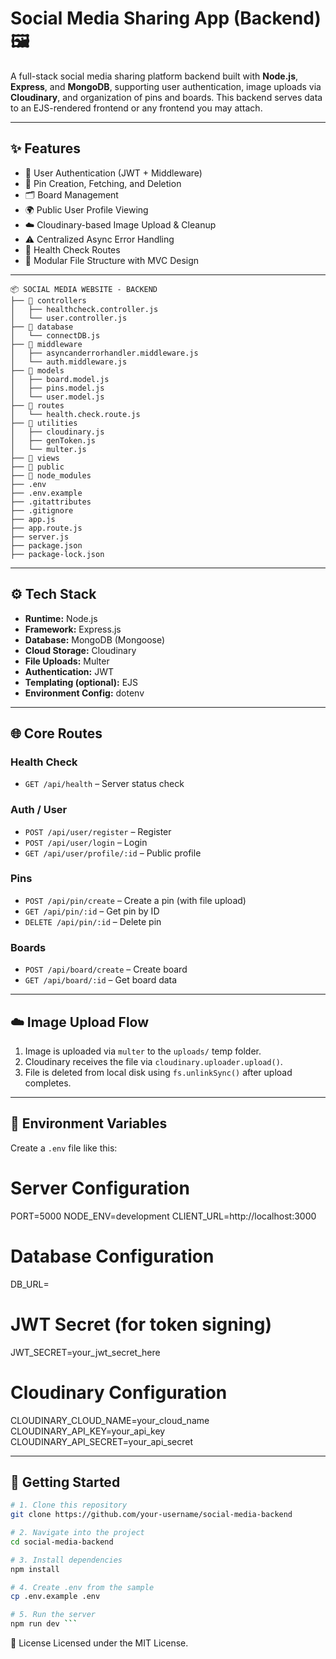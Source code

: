 # Social Media Sharing App (Backend) 🖼️

A full-stack social media sharing platform backend built with **Node.js**, **Express**, and **MongoDB**, supporting user authentication, image uploads via **Cloudinary**, and organization of pins and boards. This backend serves data to an EJS-rendered frontend or any frontend you may attach.

---

## ✨ Features

- 🔐 User Authentication (JWT + Middleware)
- 📌 Pin Creation, Fetching, and Deletion
- 🗂️ Board Management
- 🌍 Public User Profile Viewing
- ☁️ Cloudinary-based Image Upload & Cleanup
- ⚠️ Centralized Async Error Handling
- 🧪 Health Check Routes
- 🧱 Modular File Structure with MVC Design

---
```
📦 SOCIAL MEDIA WEBSITE - BACKEND
├── 📁 controllers
│   ├── healthcheck.controller.js
│   └── user.controller.js
├── 📁 database
│   └── connectDB.js
├── 📁 middleware
│   ├── asyncanderrorhandler.middleware.js
│   └── auth.middleware.js
├── 📁 models
│   ├── board.model.js
│   ├── pins.model.js
│   └── user.model.js
├── 📁 routes
│   └── health.check.route.js
├── 📁 utilities
│   ├── cloudinary.js
│   ├── genToken.js
│   └── multer.js
├── 📁 views
├── 📁 public
├── 📁 node_modules
├── .env
├── .env.example
├── .gitattributes
├── .gitignore
├── app.js
├── app.route.js
├── server.js
├── package.json
├── package-lock.json
```

---

## ⚙️ Tech Stack

- **Runtime:** Node.js
- **Framework:** Express.js
- **Database:** MongoDB (Mongoose)
- **Cloud Storage:** Cloudinary
- **File Uploads:** Multer
- **Authentication:** JWT
- **Templating (optional):** EJS
- **Environment Config:** dotenv

---

## 🌐 Core Routes

### Health Check
- `GET /api/health` – Server status check

### Auth / User
- `POST /api/user/register` – Register
- `POST /api/user/login` – Login
- `GET /api/user/profile/:id` – Public profile

### Pins
- `POST /api/pin/create` – Create a pin (with file upload)
- `GET /api/pin/:id` – Get pin by ID
- `DELETE /api/pin/:id` – Delete pin

### Boards
- `POST /api/board/create` – Create board
- `GET /api/board/:id` – Get board data

---

## ☁️ Image Upload Flow

1. Image is uploaded via `multer` to the `uploads/` temp folder.
2. Cloudinary receives the file via `cloudinary.uploader.upload()`.
3. File is deleted from local disk using `fs.unlinkSync()` after upload completes.

---

## 🧪 Environment Variables

Create a `.env` file like this:


# Server Configuration

PORT=5000
NODE_ENV=development
CLIENT_URL=http://localhost:3000


# Database Configuration

DB_URL=


# JWT Secret (for token signing)

JWT_SECRET=your_jwt_secret_here


# Cloudinary Configuration

CLOUDINARY_CLOUD_NAME=your_cloud_name
CLOUDINARY_API_KEY=your_api_key
CLOUDINARY_API_SECRET=your_api_secret


---

## 🚀 Getting Started

```bash
# 1. Clone this repository
git clone https://github.com/your-username/social-media-backend

# 2. Navigate into the project
cd social-media-backend

# 3. Install dependencies
npm install

# 4. Create .env from the sample
cp .env.example .env

# 5. Run the server
npm run dev ```

```

📃 License
Licensed under the MIT License.


